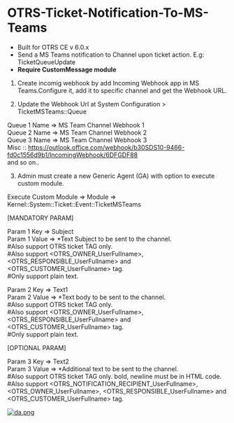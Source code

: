 # OTRS-Ticket-Notification-To-MS-Teams
- Built for OTRS CE v 6.0.x
- Send a MS Teams notification to Channel upon ticket action. E.g: TicketQueueUpdate
- **Require CustomMessage module**  

1. Create incomig webhook by add Incoming Webhook app in MS Teams.Configure it, add it to specific channel and get the Webhook URL.

2. Update the Webhook Url at System Configuration > TicketMSTeams::Queue

Queue 1 Name => MS Team Channel Webhook 1  
Queue 2 Name => MS Team Channel Webhook 2  
Queue 3 Name => MS Team Channel Webhook 3  
Misc :: https://outlook.office.com/webhook/b30SDS10-9466-fd0c1556d9b1/IncomingWebhook/6DFGDF88  
and so on..

3. Admin must create a new Generic Agent (GA) with option to execute custom module.

Execute Custom Module => Module => Kernel::System::Ticket::Event::TicketMSTeams
	
[MANDATORY PARAM]

Param 1 Key => Subject   
Param 1 Value => *Text Subject to be sent to the channel.  
#Also support OTRS ticket TAG only.  
#Also support <OTRS_OWNER_UserFullname>, <OTRS_RESPONSIBLE_UserFullname> and <OTRS_CUSTOMER_UserFullname> tag.  
#Only support plain text.
	
Param 2 Key => Text1  
Param 2 Value => *Text body to be sent to the channel.  
#Also support OTRS ticket TAG only.  
#Also support <OTRS_OWNER_UserFullname>, <OTRS_RESPONSIBLE_UserFullname> and <OTRS_CUSTOMER_UserFullname> tag.  
#Only support plain text.
					 
[OPTIONAL PARAM]
	
Param 3 Key => Text2  
Param 3 Value => *Additional text to be sent to the channel.  
#Also support OTRS ticket TAG only. bold, newline must be in HTML code.  
#Also support <OTRS_NOTIFICATION_RECIPIENT_UserFullname>, <OTRS_OWNER_UserFullname>, <OTRS_RESPONSIBLE_UserFullname> and <OTRS_CUSTOMER_UserFullname> tag.


[![da.png](https://i.postimg.cc/QM5MzwHX/da.png)](https://postimg.cc/94mVRxdS)
